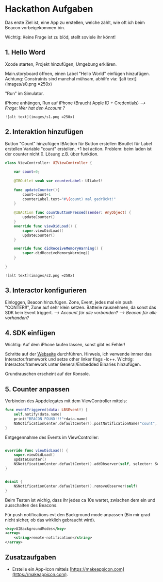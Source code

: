 # Hackathon Aufgaben

Das erste Ziel ist, eine App zu erstellen, welche zählt, wie oft ich beim Beacon vorbeigekommen bin. 

Wichtig: Keine Frage ist zu blöd, stellt soviele ihr könnt!

## 1. Hello Word

Xcode starten, Projekt hinzufügen, Umgebung erklären. 

Main.storyboard öffnen, einen Label "Hello World" einfügen hinzufügen. 
Achtung: Constraints sind manchal mühsam, abhilfe via: 
	![alt text](images/s0.png =250x)

"Run" im Simulator. 

iPhone anhängen, Run auf iPhone (Braucht Apple ID + Credentials)
_--> Frage:  Wer hat den Account ?_

	![alt text](images/s1.png =250x)

## 2. Interaktion hinzufügen
Button "Count" hinzufügen
IBAction für Button erstellen
IBoutlet für Label erstellen
Variable "count" erstellen, +1 bei action.
Problem: beim laden ist der counter nicht 0. Lösung z.B. über funktion.

```swift
class ViewController: UIViewController {
    
    var count=0;
    
    @IBOutlet weak var counterLabel: UILabel!
    
    func updateCounter(){
        count=count+1
        counterLabel.text="#\(count) mal gedrückt!"
    }
    
    @IBAction func countButtonPressed(sender: AnyObject) {
        updateCounter()
    }
    override func viewDidLoad() {
        super.viewDidLoad()
        updateCounter()
    }

    override func didReceiveMemoryWarning() {
        super.didReceiveMemoryWarning()
    }
    
}

```

	![alt text](images/s2.png =250x)

## 3. Interactor konfigurieren
Einloggen, Beacon hinzufügen. 
Zone, Event, jedes mal ein push "CONTER!!", Zone auf sehr klein setzen.
Batterie rausnehmen, da sonst das SDK kein Event triggert. 
_--> Account für alle vorbanden?_
_--> Beacon für alle vorhanden?_

## 4. SDK einfügen
Wichtig: Auf dem iPhone laufen lassen, sonst gibt es Fehler!

Schritte auf der [Webseite](https://developer.interactor.swisscom.ch/developer/sdk/swift/getting-started) durchführen.
Hinweis, ich verwende immer das Interactor.framework und setze other linker flags -lc++.
Wichtig: Interactor.framework unter General/Embedded Binaries hinzufügen.

Grundrauschen erscheint auf der Konsole.

## 5. Counter anpassen

Verbinden des Appdelegates mit dem ViewController mittels: 

```swift
func eventTriggered(data: LBSEvent!) {
    self.notify(data.name)
    print("BEACON FOUND!!!"+data.name)
    NSNotificationCenter.defaultCenter().postNotificationName("count", object: nil)
}
```

Entgegennahme des Events im ViewController: 
```swift

override func viewDidLoad() {
    super.viewDidLoad()
    updateCounter()
    NSNotificationCenter.defaultCenter().addObserver(self, selector: Selector("updateCounter"), name:"count", object: nil);
}


deinit {
    NSNotificationCenter.defaultCenter().removeObserver(self)
}

```

Beim Testen ist wichig, dass ihr jedes ca 10s wartet, zwischen dem ein und ausschalten des Beacons.

Für push notifications evt den Background mode anpassen (Bin mir grad nicht sicher, ob das wirklich gebraucht wird).
```xml
<key>UIBackgroundModes</key>
<array>
	<string>remote-notification</string>
</array>
```


## Zusatzaufgaben

- Erstelle ein App-Icon mittels [https://makeappicon.com](https://makeappicon.com).



